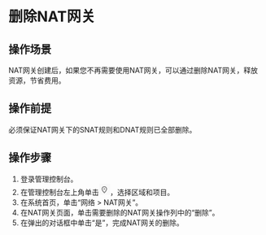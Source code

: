 # 删除NAT网关<a name="nat_nat_0002"></a>

## 操作场景<a name="section58826712111213"></a>

NAT网关创建后，如果您不再需要使用NAT网关，可以通过删除NAT网关，释放资源，节省费用。

## 操作前提<a name="section28661332184947"></a>

必须保证NAT网关下的SNAT规则和DNAT规则已全部删除。

## 操作步骤<a name="section47235581185013"></a>

1.  登录管理控制台。
2.  在管理控制台左上角单击![](figures/icon-region.png)，选择区域和项目。
3.  在系统首页，单击“网络 \> NAT网关”。
4.  在NAT网关页面，单击需要删除的NAT网关操作列中的“删除”。
5.  在弹出的对话框中单击“是”，完成NAT网关的删除。

